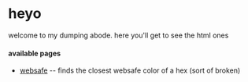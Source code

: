 # heyo
welcome to my dumping abode. here you'll get to see the html ones

#### available pages
* [websafe](https://quackbarc.github.io/dump/websafe) -- finds the closest websafe color of a hex (sort of broken)
